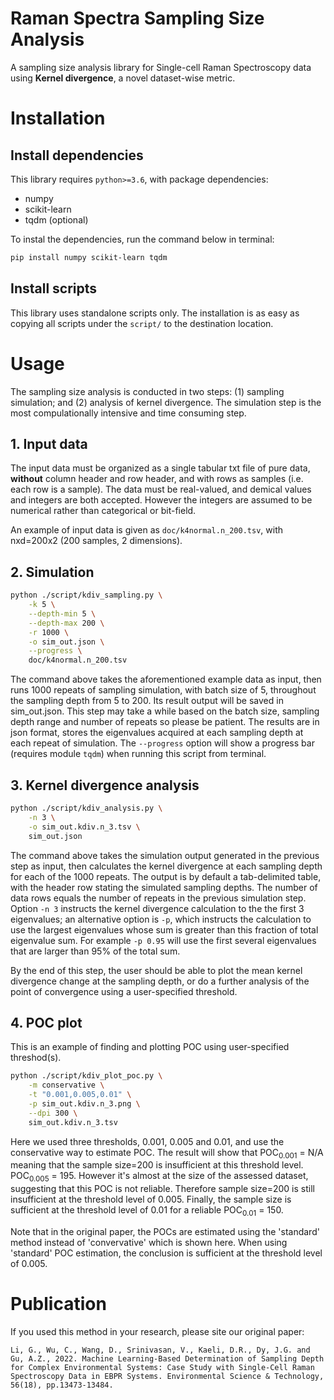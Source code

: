 # Raman Spectra Sampling Size Analysis

A sampling size analysis library for Single-cell Raman Spectroscopy data using
<b>Kernel divergence</b>, a novel dataset-wise metric.

# Installation

## Install dependencies

This library requires `python>=3.6`, with package dependencies:

* numpy
* scikit-learn
* tqdm (optional)

To instal the dependencies, run the command below in terminal:

```bash
pip install numpy scikit-learn tqdm
```

## Install scripts

This library uses standalone scripts only. The installation is as easy as
copying all scripts under the `script/` to the destination location.

# Usage

The sampling size analysis is conducted in two steps: (1) sampling simulation;
and (2) analysis of kernel divergence. The simulation step is the most
compulationally intensive and time consuming step.

## 1. Input data

The input data must be organized as a single tabular txt file of pure data,
<b>without</b> column header and row header, and with rows as samples (i.e. each
row is a sample).
The data must be real-valued, and demical values and integers are both accepted.
However the integers are assumed to be numerical rather than categorical or
bit-field.

An example of input data is given as `doc/k4normal.n_200.tsv`, with nxd=200x2
(200 samples, 2 dimensions).

## 2. Simulation

```bash
python ./script/kdiv_sampling.py \
	-k 5 \
	--depth-min 5 \
	--depth-max 200 \
	-r 1000 \
	-o sim_out.json \
	--progress \
	doc/k4normal.n_200.tsv
```

The command above takes the aforementioned example data as input, then runs 1000
repeats of sampling simulation, with batch size of 5, throughout the sampling
depth from 5 to 200. Its result output will be saved in sim_out.json. This step
may take a while based on the batch size, sampling depth range and number of
repeats so please be patient. The results are in json format, stores the
eigenvalues acquired at each sampling depth at each repeat of simulation.
The `--progress` option will show a progress bar (requires module `tqdm`) when
running this script from terminal.


## 3. Kernel divergence analysis

```bash
python ./script/kdiv_analysis.py \
	-n 3 \
	-o sim_out.kdiv.n_3.tsv \
	sim_out.json
```

The command above takes the simulation output generated in the previous step as
input, then calculates the kernel divergence at each sampling depth for each of
the 1000 repeats. The output is by default a tab-delimited table, with the
header row stating the simulated sampling depths. The number of data rows equals
the number of repeats in the previous simulation step. Option `-n 3` instructs
the kernel divergence calculation to the the first 3 eigenvalues; an alternative
option is `-p`, which instructs the calculation to use the largest eigenvalues
whose sum is greater than this fraction of total eigenvalue sum. For example
`-p 0.95` will use the first several eigenvalues that are larger than 95% of the
total sum.

By the end of this step, the user should be able to plot the mean kernel
divergence change at the sampling depth, or do a further analysis of the point
of convergence using a user-specified threshold.


## 4. POC plot

This is an example of finding and plotting POC using user-specified threshod(s).

```bash
python ./script/kdiv_plot_poc.py \
	-m conservative \
	-t "0.001,0.005,0.01" \
	-p sim_out.kdiv.n_3.png \
	--dpi 300 \
	sim_out.kdiv.n_3.tsv
```

Here we used three thresholds, 0.001, 0.005 and 0.01, and use the conservative
way to estimate POC. The result will show that POC<sub>0.001</sub> = N/A meaning
that the sample size=200 is insufficient at this threshold level.
POC<sub>0.005</sub> = 195. However it's almost at the size of the assessed
dataset, suggesting that this POC is not reliable. Therefore sample size=200 is
still insufficient at the threshold level of 0.005. Finally, the sample size is
sufficient at the threshold level of 0.01 for a reliable
POC<sub>0.01</sub> = 150.

Note that in the original paper, the POCs are estimated using the 'standard'
method instead of 'convervative' which is shown here. When using 'standard' POC
estimation, the conclusion is sufficient at the threshold level of 0.005.


# Publication

If you used this method in your research, please site our original paper:

```
Li, G., Wu, C., Wang, D., Srinivasan, V., Kaeli, D.R., Dy, J.G. and Gu, A.Z., 2022. Machine Learning-Based Determination of Sampling Depth for Complex Environmental Systems: Case Study with Single-Cell Raman Spectroscopy Data in EBPR Systems. Environmental Science & Technology, 56(18), pp.13473-13484.
```
